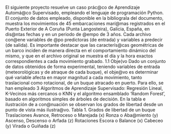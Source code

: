 El siguiente proyecto resuelve un caso prác@co de Aprendizaje Automá@co Supervisado, empleando el lenguaje de programación Python. El conjunto de datos empleado, disponible en la bibliograIa del documento, muestra los movimientos de 45 embarcaciones marí@mas registrados en el Puerto Exterior de A Coruña (Punta Langosteira), Galicia, España, en dis@ntas fechas y en un periodo de @empo de 3 años. Cada archivo con@ene variables de @po predictoras (de entrada) y variables a predecir (de salida). Es importante destacar que las caracterís@cas geométricas de un barco inciden de manera directa en el comportamiento dinámico del mismo, y que en el archivo original se muestra el día y la hora exactos correspondientes a cada movimiento grabado.
1.1 Obje(vo
Dado un conjunto de datos obtenidos de forma experimental, teniendo variables de entrada (meteorológicas y de atraque de cada buque), el obje@vo es determinar qué variable afecta en mayor magnitud a cada movimiento, tanto traslacional como rotacional, de un buque atracado en puerto. Para ello, se han empleado 3 Algoritmos de Aprendizaje Supervisado: Regresión Lineal, K-Vecinos más cercanos o KNN y el algoritmo ensamblado ‘Random Forest’, basado en algoritmos simples de árboles de decisión. En la tabla e ilustración de a con@nuación se observan los grados de libertad desde un punto de vista más ilustra@vo.
Tabla 1. Grados de libertad de un buque
  Traslaciones
Avance, Retroceso o Marejada (x) Ronza o Aba@miento (y) Ascenso, Descenso o Arfada (z)
Rotaciones
Escora o Balance (x) Cabeceo (y) Virada o Guiñada (z)
